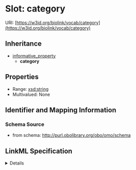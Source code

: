 # Slot: category

URI: [https://w3id.org/biolink/vocab/category](https://w3id.org/biolink/vocab/category)




## Inheritance

* [informative_property](informative_property.md)
    * **category**





## Properties

* Range: [xsd:string](http://www.w3.org/2001/XMLSchema#string)
* Multivalued: None







## Identifier and Mapping Information







### Schema Source


* from schema: http://purl.obolibrary.org/obo/omo/schema




## LinkML Specification

<details>
```yaml
name: category
from_schema: http://purl.obolibrary.org/obo/omo/schema
rank: 1000
is_a: informative_property
slot_uri: biolink:category
alias: category
domain_of:
- HasCategory
range: string

```
</details>